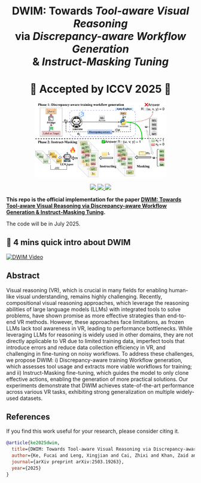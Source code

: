
<h1 align="center">
  <strong>DWIM:</strong> Towards <em>Tool-aware Visual Reasoning</em><br>
  via <em>Discrepancy-aware Workflow Generation</em><br>
  &amp; <em>Instruct-Masking Tuning</em>
</h1>

<h1 align="center">
  🎉 Accepted by ICCV 2025 🎉
</h1>

<div align="center">
    <img src="assets/Method.svg" width="70%">
    <p></p>
</div>

<div align="center">
    <a href="https://github.com/pokerme7777/DWIM/issues">
        <img src="https://img.shields.io/github/issues/pokerme7777/DWIM?style=flat-square">
    </a>
    <a href="https://github.com/pokerme7777/DWIM/network/members">
        <img src="https://img.shields.io/github/forks/pokerme7777/DWIM?style=flat-square">
    </a>
    <a href="https://github.com/pokerme7777/DWIM/stargazers">
        <img src="https://img.shields.io/github/stars/pokerme7777/DWIM?style=flat-square">
    </a>
<!--     <a href="https://arxiv.org/abs/2502.00372">
        <img src="https://img.shields.io/badge/xxxx.svg?style=flat-square">
    </a> -->
</div>

**This repo is the official implementation for the paper [DWIM: Towards Tool-aware Visual Reasoning via Discrepancy-aware Workflow Generation & Instruct-Masking Tuning](https://arxiv.org/abs/xxxxxx).**

The code will be in July 2025.

## 🎥 4 mins quick intro about DWIM  
[![DWIM Video](https://img.youtube.com/vi/TJhJTfpAG7g/0.jpg)](https://www.youtube.com/watch?v=TJhJTfpAG7g)


## Abstract

Visual reasoning (VR), which is crucial in many fields for enabling human-like visual understanding, remains highly challenging. Recently, compositional visual reasoning approaches, which leverage the reasoning abilities of large language models (LLMs) with integrated tools to solve problems, have shown promise as more effective strategies than end-to-end VR methods. However, these approaches face limitations, as frozen LLMs lack tool awareness in VR, leading to performance bottlenecks. While leveraging LLMs for reasoning is widely used in other domains, they are not directly applicable to VR due to limited training data, imperfect tools that introduce errors and reduce data collection efficiency in VR, and challenging in fine-tuning on noisy workflows. To address these challenges, we propose DWIM: i) Discrepancy-aware training Workflow generation, which assesses tool usage and extracts more viable workflows for training; and ii) Instruct-Masking fine-tuning, which guides the model to only clone effective actions, enabling the generation of more practical solutions. Our experiments demonstrate that DWIM achieves state-of-the-art performance across various VR tasks, exhibiting strong generalization on multiple widely-used datasets.

## References
If you find this work useful for your research, please consider citing it.
```bibtex
@article{ke2025dwim,
  title={DWIM: Towards Tool-aware Visual Reasoning via Discrepancy-aware Workflow Generation \& Instruct-Masking Tuning},
  author={Ke, Fucai and Leng, Xingjian and Cai, Zhixi and Khan, Zaid and Wang, Weiqing and Haghighi, Pari Delir and Rezatofighi, Hamid and Chandraker, Manmohan and others},
  journal={arXiv preprint arXiv:2503.19263},
  year={2025}
}
```
